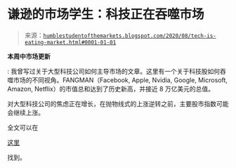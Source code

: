 <!--yml

类别：未分类

日期：2024-05-18 02:12:30

-->

# 谦逊的市场学生：科技正在吞噬市场

> 来源：[`humblestudentofthemarkets.blogspot.com/2020/08/tech-is-eating-market.html#0001-01-01`](https://humblestudentofthemarkets.blogspot.com/2020/08/tech-is-eating-market.html#0001-01-01)

**本周中市场更新**

: 我曾写过关于大型科技公司如何主导市场的文章。这里有一个关于科技股如何吞噬市场的不同视角。FANGMAN（Facebook, Apple, Nvidia, Google, Microsoft, Amazon, Netflix）的市值总和达到了历史新高，并接近 8 万亿美元的总值。

对大型科技公司的焦虑正在增长，在抛物线式的上涨逆转之前，主要股市指数可能会继续上涨。

全文可以在

[这里](https://humblestudentofthemarkets.com/2020/08/26/tech-is-eating-the-market/)

找到。
